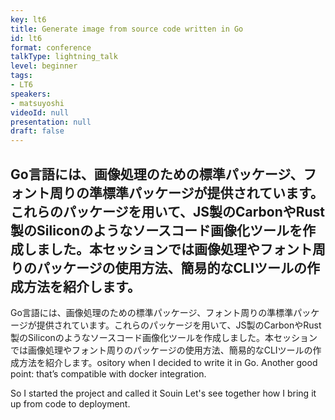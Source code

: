 ```yaml
---
key: lt6
title: Generate image from source code written in Go
id: lt6
format: conference
talkType: lightning_talk
level: beginner
tags:
- LT6
speakers:
- matsuyoshi
videoId: null
presentation: null
draft: false
---
```

Go言語には、画像処理のための標準パッケージ、フォント周りの準標準パッケージが提供されています。これらのパッケージを用いて、JS製のCarbonやRust製のSiliconのようなソースコード画像化ツールを作成しました。本セッションでは画像処理やフォント周りのパッケージの使用方法、簡易的なCLIツールの作成方法を紹介します。
---
Go言語には、画像処理のための標準パッケージ、フォント周りの準標準パッケージが提供されています。これらのパッケージを用いて、JS製のCarbonやRust製のSiliconのようなソースコード画像化ツールを作成しました。本セッションでは画像処理やフォント周りのパッケージの使用方法、簡易的なCLIツールの作成方法を紹介します。ository when I decided to write it in Go. Another good point: that’s compatible with docker integration.

So I started the project and called it Souin
Let's see together how I bring it up from code to deployment.